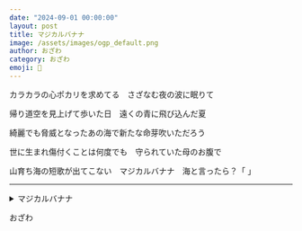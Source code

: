 ```yaml
---
date: "2024-09-01 00:00:00"
layout: post
title: マジカルバナナ
image: /assets/images/ogp_default.png
author: おざわ
category: おざわ
emoji: 🧢
---
```


<div class="tanka-area"><div class="tanka">
<p>カラカラの心ポカリを求めてる　さざなむ夜の波に眠りて</p>

<p>帰り道空を見上げて歩いた日　遠くの青に飛び込んだ夏</p>

<p>綺麗でも脅威となったあの海で新たな命芽吹いただろう</p>

<p>世に生まれ傷付くことは何度でも　守られていた母のお腹で</p>

<p>山育ち海の短歌が出てこない　マジカルバナナ　海と言ったら？「    」</p>

</div></div>

---

<details><summary>マジカルバナナ</summary>
カラカラの心ポカリを求めてる　さざなむ夜の波に眠りて<br/>
帰り道空を見上げて歩いた日　遠くの青に飛び込んだ夏<br/>
綺麗でも脅威となったあの海で新たな命芽吹いただろう<br/>
世に生まれ傷付くことは何度でも　守られていた母のお腹で<br/>
山育ち海の短歌が出てこない　マジカルバナナ　海と言ったら？「    」<br/>
<br/>

</details>

おざわ

